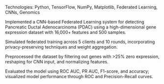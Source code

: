 Technologies: Python, TensorFlow, NumPy, Matplotlib, Federated Learning, CNNs, Genomics

Implemented a CNN-based Federated Learning system for detecting Pancreatic Ductal Adenocarcinoma (PDAC) using a high-dimensional gene expression dataset with 16,000+ features and 500 samples.

Simulated federated training across 5 clients and 10 rounds, incorporating privacy-preserving techniques and weight aggregation.

Preprocessed the dataset by filtering out genes with >25% zero expression, reshaping for CNN input, and normalizing features.

Evaluated the model using ROC AUC, PR AUC, F1-score, and accuracy; visualized model performance through ROC and Precision-Recall curves.

